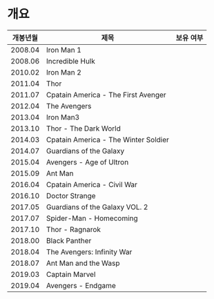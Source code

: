 # 개요
|개봉년월|제목|보유 여부|
|--|--|--|
|2008.04|Iron Man 1|
|2008.06|Incredible Hulk|
|2010.02|Iron Man 2|
|2011.04|Thor|
|2011.07|Cpatain America - The First Avenger|
|2012.04|The Avengers|
|2013.04|Iron Man3|
|2013.10|Thor - The Dark World|
|2014.03|Cpatain America - The Winter Soldier|
|2014.07|Guardians of the Galaxy|
|2015.04|Avengers - Age of Ultron|
|2015.09|Ant Man|
|2016.04|Cpatain America - Civil War|
|2016.10|Doctor Strange|
|2017.05|Guardians of the Galaxy VOL. 2|
|2017.07|Spider-Man - Homecoming|
|2017.10|Thor - Ragnarok|
|2018.00|Black Panther|
|2018.04|The Avengers: Infinity War|
|2018.07|Ant Man and the Wasp|
|2019.03|Captain Marvel|
|2019.04|Avengers - Endgame|
<!--stackedit_data:
eyJoaXN0b3J5IjpbLTE4NTkzODU2ODcsLTE5ODM2MjA1ODksNz
E3MDYzNDI5XX0=
-->